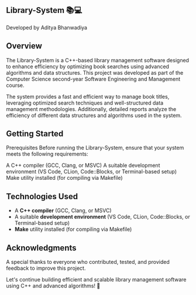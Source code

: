 ## Library-System 📚💻
Developed by Aditya Bhanwadiya

## Overview
The Library-System is a C++-based library management software designed to enhance efficiency by optimizing book searches using advanced algorithms and data structures. This project was developed as part of the Computer Science second-year Software Engineering and Management course.

The system provides a fast and efficient way to manage book titles, leveraging optimized search techniques and well-structured data management methodologies. Additionally, detailed reports analyze the efficiency of different data structures and algorithms used in the system.

## Getting Started
Prerequisites
Before running the Library-System, ensure that your system meets the following requirements:

A C++ compiler (GCC, Clang, or MSVC)
A suitable development environment (VS Code, CLion, Code::Blocks, or Terminal-based setup)
Make utility installed (for compiling via Makefile)

## Technologies Used
- A **C++ compiler** (GCC, Clang, or MSVC)  
- A suitable **development environment** (VS Code, CLion, Code::Blocks, or Terminal-based setup)  
- **Make** utility installed (for compiling via Makefile)  

## Acknowledgments
A special thanks to everyone who contributed, tested, and provided feedback to improve this project.

Let's continue building efficient and scalable library management software using C++ and advanced algorithms! 🚀

